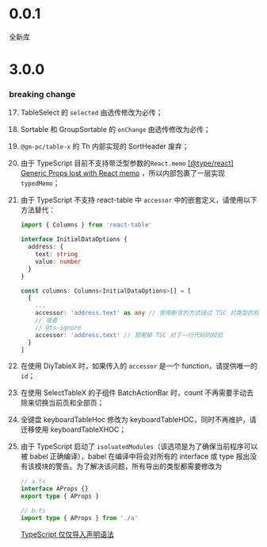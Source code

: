 # 0.0.1

全新库

# 3.0.0

### breaking change

17. TableSelect 的 `selected` 由选传修改为必传；

18. Sortable 和 GroupSortable 的 `onChange` 由选传修改为必传；

19. `@gm-pc/table-x` 的 Th 内部实现的 SortHeader 废弃；

20. 由于 TypeScript 目前不支持带泛型参数的`React.memo` [[@type/react] Generic Props lost with React memo](https://github.com/DefinitelyTyped/DefinitelyTyped/issues/37087) ，所以内部包裹了一层实现`typedMemo`；

21. 由于 TypeScript 不支持 react-table 中 `accessor` 中的嵌套定义，请使用以下方法替代：

    ```typescript
    import { Columns } from 'react-table'

    interface InitialDataOptions {
      address: {
        text: string
        value: number
      }
    }

    const columns: Columns<InitialDataOptions>[] = [
      {
        ...
        accessor: 'address.text' as any // 使用断言的方式绕过 TSC 对类型的校验
        // 或者
        // @ts-ignore
        accessor: 'address.text' // 禁用掉 TSC 对下一行代码的校验
      }
    ]
    ```

22. 在使用 DiyTableX 时，如果传入的 `accessor` 是一个 function，请提供唯一的 `id`；

23. 在使用 SelectTableX 的子组件 BatchActionBar 时，count 不再需要手动去除来切换当前页和全部页；

24. 全键盘 keyboardTableHoc 修改为 keyboardTableHOC，同时不再维护，请迁移使用 keyboardTableXHOC；

25. 由于 TypeScript 启动了 `isoluatedModules`（该选项是为了确保当前程序可以被 babel 正确编译），babel 在编译中将会对所有的 interface 或 type 报出没有该模块的警告。为了解决该问题，所有导出的类型都需要修改为

    ```typescript
    // a.ts
    interface AProps {}
    export type { AProps }

    // b.ts
    import type { AProps } from './a'
    ```

    [TypeScript 仅仅导入声明语法](https://juejin.im/post/5e0a07c1e51d4575ca50e3b5)
